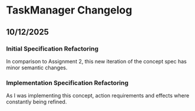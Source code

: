 # TaskManager Changelog

## 10/12/2025

### Initial Specification Refactoring

In comparison to Assignment 2, this new iteration of the concept spec has minor semantic changes.

### Implementation Specification Refactoring

As I was implementing this concept, action requirements and effects where constantly being refined. 